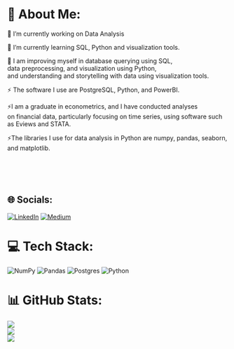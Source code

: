 # 💫 About Me:

🔭 I’m currently working on Data Analysis<br>

🌱 I’m currently learning SQL, Python and visualization tools.<br>

💬 I am improving myself in database querying using SQL, <br>data preprocessing, and visualization using Python, <br>and understanding and storytelling with data using visualization tools.<br>

⚡ The software I use are PostgreSQL, Python, and PowerBI.<br>

⚡I am a graduate in econometrics, and I have conducted analyses <br>on financial data, particularly focusing on time series, using software such as Eviews and STATA.<br>

⚡The libraries I use for data analysis in Python are numpy, pandas, seaborn, and matplotlib.<br><br><br><br><br>



## 🌐 Socials:
[![LinkedIn](https://img.shields.io/badge/LinkedIn-%230077B5.svg?logo=linkedin&logoColor=white)](https://linkedin.com/in/https://www.linkedin.com/in/hamzaugursumer/) [![Medium](https://img.shields.io/badge/Medium-12100E?logo=medium&logoColor=white)](https://medium.com/@https://medium.com/@hamzaugursumer) 

# 💻 Tech Stack:
![NumPy](https://img.shields.io/badge/numpy-%23013243.svg?style=for-the-badge&logo=numpy&logoColor=white) ![Pandas](https://img.shields.io/badge/pandas-%23150458.svg?style=for-the-badge&logo=pandas&logoColor=white) ![Postgres](https://img.shields.io/badge/postgres-%23316192.svg?style=for-the-badge&logo=postgresql&logoColor=white) ![Python](https://img.shields.io/badge/python-3670A0?style=for-the-badge&logo=python&logoColor=ffdd54)
# 📊 GitHub Stats:
![](https://github-readme-stats.vercel.app/api?username=hamzaugursumer&theme=radical&hide_border=false&include_all_commits=false&count_private=false)<br/>
![](https://github-readme-streak-stats.herokuapp.com/?user=hamzaugursumer&theme=radical&hide_border=false)<br/>
![](https://github-readme-stats.vercel.app/api/top-langs/?username=hamzaugursumer&theme=radical&hide_border=false&include_all_commits=false&count_private=false&layout=compact)

<!-- Proudly created with GPRM ( https://gprm.itsvg.in ) -->
